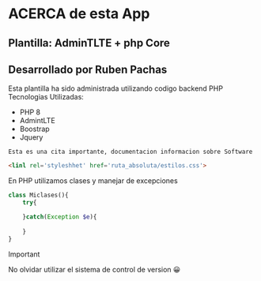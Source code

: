 # ACERCA de esta App
## Plantilla: AdminTLTE + php Core
## Desarrollado por Ruben Pachas 

Esta plantilla ha sido administrada utilizando  codigo backend PHP
Tecnologias Utilizadas:
- PHP 8
- AdmintLTE
- Boostrap
- Jquery 

```
Esta es una cita importante, documentacion informacion sobre Software
```
```html
<linl rel='styleshhet' href='ruta_absoluta/estilos.css'>
```
En PHP utilizamos clases y manejar de excepciones
```php
class Miclases(){
    try{

    }catch(Exception $e){
        
    }
}
```
>[!IMPORTANT]
>No olvidar utilizar el sistema de control de version 
:grinning:
